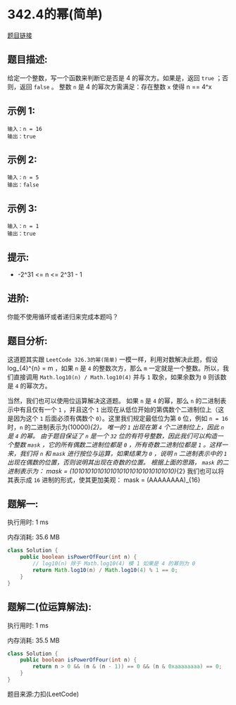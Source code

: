 # 342.4的幂(简单)

[题目链接](https://leetcode-cn.com/problems/power-of-four/)

## 题目描述:

给定一个整数，写一个函数来判断它是否是 4 的幂次方。如果是，返回 `true` ；否则，返回 `false` 。
整数 `n` 是 4 的幂次方需满足：存在整数 `x` 使得 n == 4^x

## 示例 1:

```
输入：n = 16
输出：true
```

## 示例 2:

```
输入：n = 5
输出：false
```

## 示例 3:

```
输入：n = 1
输出：true
```

## 提示:
- -2^31 <= n <= 2^31 - 1

## 进阶:

你能不使用循环或者递归来完成本题吗？

## 题目分析:

这道题其实跟 `LeetCode 326.3的幂(简单)` 一模一样，利用对数解决此题，假设 log_{4}^{n} = m ，如果 `n` 是 `4` 的整数次方，那么 `m` 一定就是一个整数。所以，我们直接调用 `Math.log10(n) / Math.log10(4)` 并与 `1` 取余，如果余数为 `0` 则该数是 `4` 的幂次方。

当然，我们也可以使用位运算解决这道题。
如果 `n` 是 `4` 的幂，那么 `n` 的二进制表示中有且仅有一个 `1` ，并且这个 `1` 出现在从低位开始的第偶数个二进制位上（这是因为这个 `1` 后面必须有偶数个 `0`）。这里我们规定最低位为第 `0` 位，例如 `n = 16` 时，`n` 的二进制表示为(10000)_{2}。
唯一的 `1` 出现在第 `4` 个二进制位上，因此 `n` 是 `4` 的幂。
由于题目保证了 `n` 是一个 `32` 位的有符号整数，因此我们可以构造一个整数 `mask` ，它的所有偶数二进制位都是 `0` ，所有奇数二进制位都是 `1` 。这样一来，我们将 `n` 和 `mask` 进行按位与运算，如果结果为 `0` ，说明 `n` 二进制表示中的 `1` 出现在偶数的位置，否则说明其出现在奇数的位置。
根据上面的思路， `mask` 的二进制表示为：
mask = (10101010101010101010101010101010)_{2}
我们也可以将其表示成 `16` 进制的形式，使其更加美观：
mask = (AAAAAAAA)_{16}

## 题解一:

执行用时: 1 ms

内存消耗: 35.6 MB

```java
class Solution {
    public boolean isPowerOfFour(int n) {
        // log10(n) 除于 Math.log10(4) 模 1 如果是 4 的幂则为 0
        return Math.log10(n) / Math.log10(4) % 1 == 0;
    }
}
```

## 题解二(位运算解法):

执行用时: 1 ms

内存消耗: 35.5 MB

```java
class Solution {
    public boolean isPowerOfFour(int n) {
        return n > 0 && (n & (n - 1)) == 0 && (n & 0xaaaaaaaa) == 0;
    }
}
```

题目来源:力扣(LeetCode)
